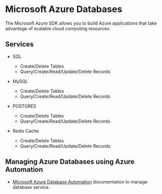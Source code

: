 ﻿# Microsoft Azure Databases

The Microsoft Azure SDK allows you to build Azure applications that take advantage of scalable cloud computing resources.

## Services

- SQL
    - Create/Delete Tables
    - Query/Create/Read/Update/Delete Records
    
- MySQL
    - Create/Delete Tables
    - Query/Create/Read/Update/Delete Records
    
- POSTGRES
    - Create/Delete Tables
    - Query/Create/Read/Update/Delete Records
    
- Redis Cache
    - Create/Delete Tables
    - Query/Create/Read/Update/Delete Records   
   
    
## Managing Azure Databases using Azure Automation

- [Microsoft Azure Database Automation](https://docs.microsoft.com/en-us/azure/sql-database/sql-database-manage-automation) documentation to manage database service.
